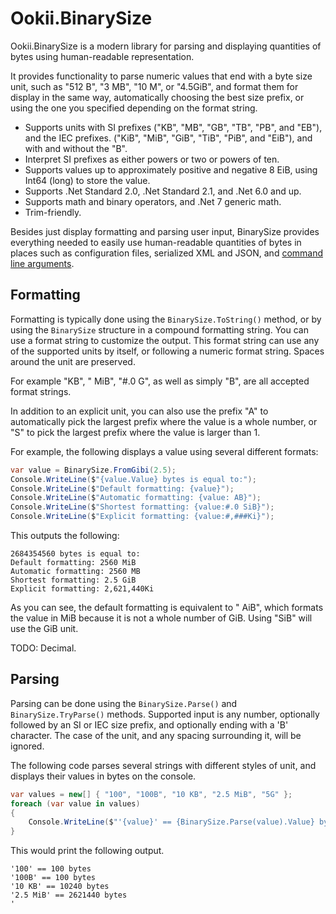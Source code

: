 # Ookii.BinarySize

Ookii.BinarySize is a modern library for parsing and displaying quantities of bytes using
human-readable representation.

It provides functionality to parse numeric values that end with a byte size unit, such as "512 B",
"3 MB", "10 M", or "4.5GiB", and format them for display in the same way, automatically choosing the
best size prefix, or using the one you specified depending on the format string.

- Supports units with SI prefixes ("KB", "MB", "GB", "TB", "PB", and "EB"), and the IEC prefixes.
  ("KiB", "MiB", "GiB", "TiB", "PiB", and "EiB"), and with and without the "B".
- Interpret SI prefixes as either powers or two or powers of ten.
- Supports values up to approximately positive and negative 8 EiB, using Int64 (long) to store the
  value.
- Supports .Net Standard 2.0, .Net Standard 2.1, and .Net 6.0 and up.
- Supports math and binary operators, and .Net 7 generic math.
- Trim-friendly.

Besides just display formatting and parsing user input, BinarySize provides everything needed to
easily use human-readable quantities of bytes in places such as configuration files, serialized
XML and JSON, and [command line arguments](src/Samples/ListDirectory).

## Formatting

Formatting is typically done using the `BinarySize.ToString()` method, or by using the `BinarySize`
structure in a compound formatting string. You can use a format string to customize the output.
This format string can use any of the supported units by itself, or following a numeric format
string. Spaces around the unit are preserved.

For example "KB", " MiB", "#.0 G", as well as simply "B", are all accepted format strings.

In addition to an explicit unit, you can also use the prefix "A" to automatically pick the largest
prefix where the value is a whole number, or "S" to pick the largest prefix where the value is
larger than 1.

For example, the following displays a value using several different formats:

```csharp
var value = BinarySize.FromGibi(2.5);
Console.WriteLine($"{value.Value} bytes is equal to:");
Console.WriteLine($"Default formatting: {value}");
Console.WriteLine($"Automatic formatting: {value: AB}");
Console.WriteLine($"Shortest formatting: {value:#.0 SiB}");
Console.WriteLine($"Explicit formatting: {value:#,###Ki}");
```

This outputs the following:

```text
2684354560 bytes is equal to:
Default formatting: 2560 MiB
Automatic formatting: 2560 MB
Shortest formatting: 2.5 GiB
Explicit formatting: 2,621,440Ki
```

As you can see, the default formatting is equivalent to " AiB", which formats the value in MiB
because it is not a whole number of GiB. Using "SiB" will use the GiB unit.

TODO: Decimal.

## Parsing

Parsing can be done using the `BinarySize.Parse()` and `BinarySize.TryParse()` methods. Supported
input is any number, optionally followed by an SI or IEC size prefix, and optionally ending with
a 'B' character. The case of the unit, and any spacing surrounding it, will be ignored.

The following code parses several strings with different styles of unit, and displays their values
in bytes on the console.

```csharp
var values = new[] { "100", "100B", "10 KB", "2.5 MiB", "5G" };
foreach (var value in values)
{
    Console.WriteLine($"'{value}' == {BinarySize.Parse(value).Value} bytes");
}
```

This would print the following output.

```text
'100' == 100 bytes
'100B' == 100 bytes
'10 KB' == 10240 bytes
'2.5 MiB' == 2621440 bytes
'
```
